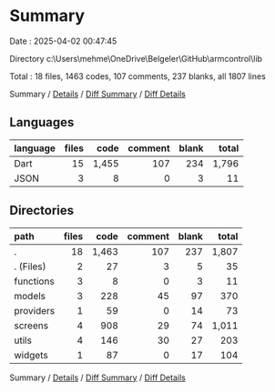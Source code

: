 # Summary

Date : 2025-04-02 00:47:45

Directory c:\\Users\\mehme\\OneDrive\\Belgeler\\GitHub\\armcontrol\\lib

Total : 18 files,  1463 codes, 107 comments, 237 blanks, all 1807 lines

Summary / [Details](details.md) / [Diff Summary](diff.md) / [Diff Details](diff-details.md)

## Languages
| language | files | code | comment | blank | total |
| :--- | ---: | ---: | ---: | ---: | ---: |
| Dart | 15 | 1,455 | 107 | 234 | 1,796 |
| JSON | 3 | 8 | 0 | 3 | 11 |

## Directories
| path | files | code | comment | blank | total |
| :--- | ---: | ---: | ---: | ---: | ---: |
| . | 18 | 1,463 | 107 | 237 | 1,807 |
| . (Files) | 2 | 27 | 3 | 5 | 35 |
| functions | 3 | 8 | 0 | 3 | 11 |
| models | 3 | 228 | 45 | 97 | 370 |
| providers | 1 | 59 | 0 | 14 | 73 |
| screens | 4 | 908 | 29 | 74 | 1,011 |
| utils | 4 | 146 | 30 | 27 | 203 |
| widgets | 1 | 87 | 0 | 17 | 104 |

Summary / [Details](details.md) / [Diff Summary](diff.md) / [Diff Details](diff-details.md)
